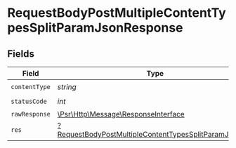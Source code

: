 # RequestBodyPostMultipleContentTypesSplitParamJsonResponse


## Fields

| Field                                                                                                                                    | Type                                                                                                                                     | Required                                                                                                                                 | Description                                                                                                                              |
| ---------------------------------------------------------------------------------------------------------------------------------------- | ---------------------------------------------------------------------------------------------------------------------------------------- | ---------------------------------------------------------------------------------------------------------------------------------------- | ---------------------------------------------------------------------------------------------------------------------------------------- |
| `contentType`                                                                                                                            | *string*                                                                                                                                 | :heavy_check_mark:                                                                                                                       | N/A                                                                                                                                      |
| `statusCode`                                                                                                                             | *int*                                                                                                                                    | :heavy_check_mark:                                                                                                                       | N/A                                                                                                                                      |
| `rawResponse`                                                                                                                            | [\Psr\Http\Message\ResponseInterface](https://www.php-fig.org/psr/psr-7/#33-psrhttpmessageresponseinterface)                             | :heavy_minus_sign:                                                                                                                       | N/A                                                                                                                                      |
| `res`                                                                                                                                    | [?RequestBodyPostMultipleContentTypesSplitParamJsonRes](../../models/operations/RequestBodyPostMultipleContentTypesSplitParamJsonRes.md) | :heavy_minus_sign:                                                                                                                       | OK                                                                                                                                       |